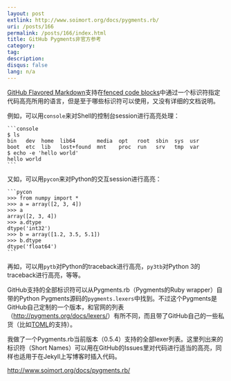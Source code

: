 ```yaml
---
layout: post
extlink: http://www.soimort.org/docs/pygments.rb/
uri: /posts/166
permalink: /posts/166/index.html
title: GitHub Pygments非官方参考
category:
tag:
description:
disqus: false
lang: n/a
---
```


[GitHub Flavored Markdown](https://help.github.com/articles/github-flavored-markdown)支持在[fenced code blocks](https://help.github.com/articles/github-flavored-markdown#fenced-code-blocks)中通过一个标识符指定代码高亮所用的语言，但是至于哪些标识符可以使用，又没有详细的文档说明。

例如，可以用`console`来对Shell的控制台session进行高亮处理：

<pre><code>```console
$ ls
bin   dev  home  lib64       media  opt   root  sbin  sys  usr
boot  etc  lib   lost+found  mnt    proc  run   srv   tmp  var
$ echo -e 'hello world'
hello world
```
</code></pre>

又如，可以用`pycon`来对Python的交互session进行高亮：

<pre><code>```pycon
>>> from numpy import *
>>> a = array([2, 3, 4])
>>> a
array([2, 3, 4])
>>> a.dtype
dtype('int32')
>>> b = array([1.2, 3.5, 5.1])
>>> b.dtype
dtype('float64')
```
</code></pre>

再如，可以用`pytb`对Python的traceback进行高亮，`py3tb`对Python 3的traceback进行高亮，等等。

GitHub支持的全部标识符可以从Pygments.rb（Pygments的Ruby wrapper）自带的Python Pygments源码的`pygments.lexers`中找到。不过这个Pygments是GitHub自己定制的一个版本，和官网的列表（<http://pygments.org/docs/lexers/>）有所不同，而且带了GitHub自己的一些私货（比如[TOML](https://github.com/mojombo/toml)的支持）。

我做了一个Pygments.rb当前版本（0.5.4）支持的全部lexer列表。这里列出来的标识符（Short Names）可以用在GitHub的Issues里对代码进行适当的高亮，同样也适用于在Jekyll上写博客时插入代码。

<http://www.soimort.org/docs/pygments.rb/>
